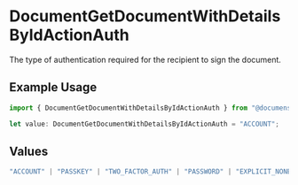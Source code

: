 # DocumentGetDocumentWithDetailsByIdActionAuth

The type of authentication required for the recipient to sign the document.

## Example Usage

```typescript
import { DocumentGetDocumentWithDetailsByIdActionAuth } from "@documenso/sdk-typescript/models/operations";

let value: DocumentGetDocumentWithDetailsByIdActionAuth = "ACCOUNT";
```

## Values

```typescript
"ACCOUNT" | "PASSKEY" | "TWO_FACTOR_AUTH" | "PASSWORD" | "EXPLICIT_NONE"
```